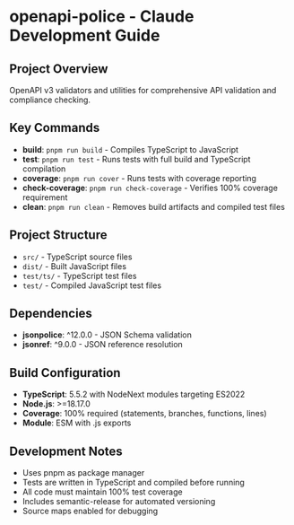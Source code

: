 # openapi-police - Claude Development Guide

## Project Overview
OpenAPI v3 validators and utilities for comprehensive API validation and compliance checking.

## Key Commands
- **build**: `pnpm run build` - Compiles TypeScript to JavaScript
- **test**: `pnpm run test` - Runs tests with full build and TypeScript compilation
- **coverage**: `pnpm run cover` - Runs tests with coverage reporting
- **check-coverage**: `pnpm run check-coverage` - Verifies 100% coverage requirement
- **clean**: `pnpm run clean` - Removes build artifacts and compiled test files

## Project Structure
- `src/` - TypeScript source files
- `dist/` - Built JavaScript files
- `test/ts/` - TypeScript test files
- `test/` - Compiled JavaScript test files

## Dependencies
- **jsonpolice**: ^12.0.0 - JSON Schema validation
- **jsonref**: ^9.0.0 - JSON reference resolution

## Build Configuration
- **TypeScript**: 5.5.2 with NodeNext modules targeting ES2022
- **Node.js**: >=18.17.0
- **Coverage**: 100% required (statements, branches, functions, lines)
- **Module**: ESM with .js exports

## Development Notes
- Uses pnpm as package manager
- Tests are written in TypeScript and compiled before running
- All code must maintain 100% test coverage
- Includes semantic-release for automated versioning
- Source maps enabled for debugging